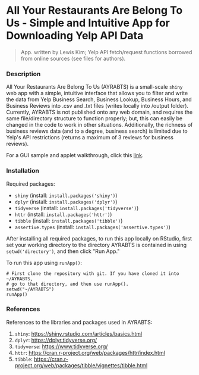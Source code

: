 # All Your Restaurants Are Belong To Us - Simple and Intuitive App for Downloading Yelp API Data
> App. written by Lewis Kim; Yelp API fetch/request functions borrowed from online sources (see files for authors).

### Description

All Your Restaurants Are Belong To Us (AYRABTS) is a small-scale ``shiny`` web app with a simple, intuitive interface that allows you to filter and write the data from Yelp Business Search, Business Lookup, Business Hours, and Business Reviews into .csv and .txt files (writes locally into /output folder). Currently, AYRABTS is not published onto any web domain, and requires the same file/directory structure to function properly; but, this can easily be changed in the code to work in other situations. Additionally, the richness of business reviews data (and to a degree, business search) is limited due to Yelp's API restrictions (returns a maximum of 3 reviews for business reviews).

For a GUI sample and applet walkthrough, click this [link](gui_sample/README.md).

### Installation

Required packages:
- ``shiny`` (install: ``install.packages('shiny')``)
- ``dplyr`` (install: ``install.packages('dplyr')``)
- ``tidyverse`` (install: ``install.packages('tidyverse')``)
- ``httr`` (install: ``install.packages('httr')``)
- ``tibble`` (install: ``install.packages('tibble')``)
- ``assertive.types`` (install: ``install.packages('assertive.types')``)

After installing all required packages, to run this app locally on RStudio, first set your working directory to the directory AYRABTS is contained in using ``setwd('directory')``, and then click "Run App."

To run this app using ``runApp()``:

```
# First clone the repository with git. If you have cloned it into ~/AYRABTS,
# go to that directory, and then use runApp().
setwd("~/AYRABTS")
runApp()
```

### References

References to the libraries and packages used in AYRABTS:

1) ``shiny``: https://shiny.rstudio.com/articles/basics.html
2) ``dplyr``: https://dplyr.tidyverse.org/
3) ``tidyverse``: https://www.tidyverse.org/
4) ``httr``: https://cran.r-project.org/web/packages/httr/index.html
5) ``tibble``: https://cran.r-project.org/web/packages/tibble/vignettes/tibble.html
